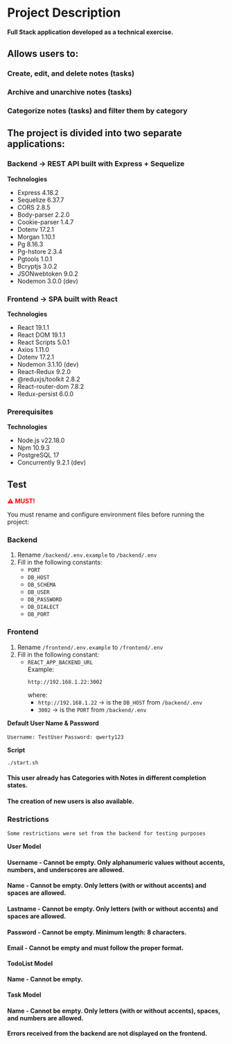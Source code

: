 # Project Description

**Full Stack application developed as a technical exercise.**

## Allows users to:

### Create, edit, and delete notes (tasks)
### Archive and unarchive notes (tasks)
### Categorize notes (tasks) and filter them by category

## The project is divided into two separate applications:

### Backend → REST API built with Express + Sequelize

**Technologies**
- Express 4.18.2
- Sequelize 6.37.7
- CORS 2.8.5
- Body-parser 2.2.0
- Cookie-parser 1.4.7
- Dotenv 17.2.1
- Morgan 1.10.1
- Pg 8.16.3
- Pg-hstore 2.3.4
- Pgtools 1.0.1
- Bcryptjs 3.0.2
- JSONwebtoken 9.0.2
- Nodemon 3.0.0 (dev)

### Frontend → SPA built with React

**Technologies**
- React 19.1.1
- React DOM 19.1.1
- React Scripts 5.0.1
- Axios 1.11.0
- Dotenv 17.2.1
- Nodemon 3.1.10 (dev)
- React-Redux 9.2.0
- @reduxjs/toolkit 2.8.2
- React-router-dom 7.8.2
- Redux-persist 6.0.0

### Prerequisites

**Technologies**
- Node.js v22.18.0
- Npm 10.9.3
- PostgreSQL 17
- Concurrently 9.2.1 (dev)

## Test

<span style="color:red; font-weight:bold">⚠️ MUST!</span>

You must rename and configure environment files before running the project:

### Backend
1. Rename `/backend/.env.example` to `/backend/.env`
2. Fill in the following constants:
   - `PORT`
   - `DB_HOST`
   - `DB_SCHEMA`
   - `DB_USER`
   - `DB_PASSWORD`
   - `DB_DIALECT`
   - `DB_PORT`

### Frontend
1. Rename `/frontend/.env.example` to `/frontend/.env`
2. Fill in the following constant:
   - `REACT_APP_BACKEND_URL`  
     Example:
     ```
     http://192.168.1.22:3002
     ```
     where:
     - `http://192.168.1.22` → is the `DB_HOST` from `/backend/.env`
     - `3002` → is the `PORT` from `/backend/.env`

**Default User Name & Password**

```Username: TestUser```
```Password: qwerty123```

**Script**

```./start.sh```

#### This user already has Categories with Notes in different completion states.
#### The creation of new users is also available.

### Restrictions

```Some restrictions were set from the backend for testing purposes```

**User Model**
#### Username - Cannot be empty. Only alphanumeric values without accents, numbers, and underscores are allowed.
#### Name - Cannot be empty. Only letters (with or without accents) and spaces are allowed.
#### Lastname - Cannot be empty. Only letters (with or without accents) and spaces are allowed.
#### Password - Cannot be empty. Minimum length: 8 characters.
#### Email - Cannot be empty and must follow the proper format.

**TodoList Model**
#### Name - Cannot be empty.

**Task Model**
#### Name - Cannot be empty. Only letters (with or without accents), spaces, and numbers are allowed.

**Errors received from the backend are not displayed on the frontend.**
